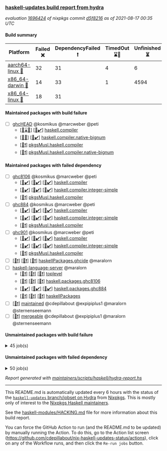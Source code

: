 ### [haskell-updates build report from hydra](https://hydra.nixos.org/jobset/nixpkgs/haskell-updates)
*evaluation [1696424](https://hydra.nixos.org/eval/1696424) of nixpkgs commit [d5f8216](https://github.com/NixOS/nixpkgs/commits/d5f8216275412a74715cca9f68de3ee56c1b02d6) as of 2021-08-17 00:35 UTC*
#### Build summary

 | Platform | Failed :x: | DependencyFailed :heavy_exclamation_mark: | TimedOut :hourglass::no_entry_sign: | Unfinished :hourglass_flowing_sand: | Success :heavy_check_mark: | 
 | --- | --- | --- | --- | --- | --- | 
 | [aarch64-linux :iphone:](https://hydra.nixos.org/eval/1696424?filter=.aarch64-linux) | 32 | 31 | 4 | 6 | 6641 | 
 | [x86_64-darwin :apple:](https://hydra.nixos.org/eval/1696424?filter=.x86_64-darwin) | 14 | 33 | 1 | 4594 | 2043 | 
 | [x86_64-linux :penguin:](https://hydra.nixos.org/eval/1696424?filter=.x86_64-linux) | 18 | 31 |  |  | 6712 | 
#### Maintained packages with build failure
- [ ] [ghcHEAD](https://hydra.nixos.org/eval/1696424?filter=ghcHEAD) @kosmikus @marcweber @peti
  - [[:apple::hourglass::no_entry_sign:]](https://hydra.nixos.org/build/149762652) [[:penguin::heavy_check_mark:]](https://hydra.nixos.org/build/149762655) [haskell.compiler](https://hydra.nixos.org/eval/1696424?filter=haskell.compiler.ghcHEAD)
  - [[:apple::x:]](https://hydra.nixos.org/build/149762651) [[:penguin::heavy_check_mark:]](https://hydra.nixos.org/build/149762660) [haskell.compiler.native-bignum](https://hydra.nixos.org/eval/1696424?filter=haskell.compiler.native-bignum.ghcHEAD)
  -  [[:penguin::heavy_exclamation_mark:]](https://hydra.nixos.org/build/149762654) [pkgsMusl.haskell.compiler](https://hydra.nixos.org/eval/1696424?filter=pkgsMusl.haskell.compiler.ghcHEAD)
  -  [[:penguin::heavy_exclamation_mark:]](https://hydra.nixos.org/build/149762657) [pkgsMusl.haskell.compiler.native-bignum](https://hydra.nixos.org/eval/1696424?filter=pkgsMusl.haskell.compiler.native-bignum.ghcHEAD)
#### Maintained packages with failed dependency
- [ ] [ghc8106](https://hydra.nixos.org/eval/1696424?filter=ghc8106) @kosmikus @marcweber @peti
  - [[:iphone::heavy_check_mark:]](https://hydra.nixos.org/build/150094919) [[:apple::heavy_check_mark:]](https://hydra.nixos.org/build/150090377) [[:penguin::heavy_check_mark:]](https://hydra.nixos.org/build/150082531) [haskell.compiler](https://hydra.nixos.org/eval/1696424?filter=haskell.compiler.ghc8106)
  - [[:iphone::heavy_check_mark:]](https://hydra.nixos.org/build/150095491) [[:apple::heavy_check_mark:]](https://hydra.nixos.org/build/150099291) [[:penguin::heavy_check_mark:]](https://hydra.nixos.org/build/150099706) [haskell.compiler.integer-simple](https://hydra.nixos.org/eval/1696424?filter=haskell.compiler.integer-simple.ghc8106)
  -   [[:penguin::heavy_exclamation_mark:]](https://hydra.nixos.org/build/150082017) [pkgsMusl.haskell.compiler](https://hydra.nixos.org/eval/1696424?filter=pkgsMusl.haskell.compiler.ghc8106)
- [ ] [ghc884](https://hydra.nixos.org/eval/1696424?filter=ghc884) @kosmikus @marcweber @peti
  - [[:iphone::heavy_check_mark:]](https://hydra.nixos.org/build/149075490) [[:apple::heavy_check_mark:]](https://hydra.nixos.org/build/149083306) [[:penguin::heavy_check_mark:]](https://hydra.nixos.org/build/149066528) [haskell.compiler](https://hydra.nixos.org/eval/1696424?filter=haskell.compiler.ghc884)
  - [[:iphone::heavy_check_mark:]](https://hydra.nixos.org/build/149083386) [[:apple::heavy_check_mark:]](https://hydra.nixos.org/build/149077833) [[:penguin::heavy_check_mark:]](https://hydra.nixos.org/build/149077975) [haskell.compiler.integer-simple](https://hydra.nixos.org/eval/1696424?filter=haskell.compiler.integer-simple.ghc884)
  -   [[:penguin::heavy_exclamation_mark:]](https://hydra.nixos.org/build/149067042) [pkgsMusl.haskell.compiler](https://hydra.nixos.org/eval/1696424?filter=pkgsMusl.haskell.compiler.ghc884)
- [ ] [ghc901](https://hydra.nixos.org/eval/1696424?filter=ghc901) @kosmikus @marcweber @peti
  - [[:iphone::heavy_check_mark:]](https://hydra.nixos.org/build/149068612) [[:apple::heavy_check_mark:]](https://hydra.nixos.org/build/149075244) [[:penguin::heavy_check_mark:]](https://hydra.nixos.org/build/149070685) [haskell.compiler](https://hydra.nixos.org/eval/1696424?filter=haskell.compiler.ghc901)
  - [[:iphone::heavy_check_mark:]](https://hydra.nixos.org/build/149066552) [[:apple::heavy_check_mark:]](https://hydra.nixos.org/build/149080745) [[:penguin::heavy_check_mark:]](https://hydra.nixos.org/build/149081821) [haskell.compiler.integer-simple](https://hydra.nixos.org/eval/1696424?filter=haskell.compiler.integer-simple.ghc901)
  -   [[:penguin::heavy_exclamation_mark:]](https://hydra.nixos.org/build/149065866) [pkgsMusl.haskell.compiler](https://hydra.nixos.org/eval/1696424?filter=pkgsMusl.haskell.compiler.ghc901)
- [ ] [[:iphone::heavy_exclamation_mark:]](https://hydra.nixos.org/build/150090385) [[:apple::heavy_exclamation_mark:]](https://hydra.nixos.org/build/150094978) [[:penguin::heavy_exclamation_mark:]](https://hydra.nixos.org/build/150099714) [haskellPackages.ghcide](https://hydra.nixos.org/eval/1696424?filter=haskellPackages.ghcide) @maralorn
- [ ] [haskell-language-server](https://hydra.nixos.org/eval/1696424?filter=haskell-language-server) @maralorn
  - [[:iphone::heavy_exclamation_mark:]](https://hydra.nixos.org/build/150098978) [[:apple::heavy_exclamation_mark:]](https://hydra.nixos.org/build/150089108) [[:penguin::heavy_exclamation_mark:]](https://hydra.nixos.org/build/150090858) [toplevel](https://hydra.nixos.org/eval/1696424?filter=haskell-language-server)
  - [[:iphone::heavy_exclamation_mark:]](https://hydra.nixos.org/build/150098113) [[:apple::heavy_exclamation_mark:]](https://hydra.nixos.org/build/150084200) [[:penguin::heavy_exclamation_mark:]](https://hydra.nixos.org/build/150093971) [haskell.packages.ghc8106](https://hydra.nixos.org/eval/1696424?filter=haskell.packages.ghc8106.haskell-language-server)
  - [[:iphone::heavy_check_mark:]](https://hydra.nixos.org/build/149780245) [[:apple::heavy_check_mark:]](https://hydra.nixos.org/build/149780210) [[:penguin::heavy_check_mark:]](https://hydra.nixos.org/build/149780195) [haskell.packages.ghc884](https://hydra.nixos.org/eval/1696424?filter=haskell.packages.ghc884.haskell-language-server)
  - [[:iphone::heavy_exclamation_mark:]](https://hydra.nixos.org/build/150085239) [[:apple::heavy_exclamation_mark:]](https://hydra.nixos.org/build/150089340) [[:penguin::heavy_exclamation_mark:]](https://hydra.nixos.org/build/150097246) [haskellPackages](https://hydra.nixos.org/eval/1696424?filter=haskellPackages.haskell-language-server)
- [ ] [[:penguin::heavy_exclamation_mark:]](https://hydra.nixos.org/build/150097678) [maintained](https://hydra.nixos.org/eval/1696424?filter=maintained) @cdepillabout @expipiplus1 @maralorn @sternenseemann
- [ ] [[:penguin::heavy_exclamation_mark:]](https://hydra.nixos.org/build/150084491) [mergeable](https://hydra.nixos.org/eval/1696424?filter=mergeable) @cdepillabout @expipiplus1 @maralorn @sternenseemann
#### Unmaintained packages with build failure
<details><summary>45 job(s) </summary>

- [ ] [[:iphone::x:]](https://hydra.nixos.org/build/150090257) [[:apple::hourglass_flowing_sand:]](https://hydra.nixos.org/build/150097595) [[:penguin::heavy_check_mark:]](https://hydra.nixos.org/build/150091237) [haskellPackages.HsASA](https://hydra.nixos.org/eval/1696424?filter=haskellPackages.HsASA) 
- [ ] [[:iphone::x:]](https://hydra.nixos.org/build/150091684) [[:apple::hourglass_flowing_sand:]](https://hydra.nixos.org/build/150099072) [[:penguin::heavy_check_mark:]](https://hydra.nixos.org/build/150098716) [haskellPackages.OrderedBits](https://hydra.nixos.org/eval/1696424?filter=haskellPackages.OrderedBits) 
- [ ] [[:iphone::x:]](https://hydra.nixos.org/build/150099815) [[:apple::hourglass_flowing_sand:]](https://hydra.nixos.org/build/150085285) [[:penguin::x:]](https://hydra.nixos.org/build/150083936) [haskellPackages.Yogurt](https://hydra.nixos.org/eval/1696424?filter=haskellPackages.Yogurt) 
- [ ] [[:iphone::x:]](https://hydra.nixos.org/build/150100570) [[:apple::hourglass_flowing_sand:]](https://hydra.nixos.org/build/150097972) [[:penguin::heavy_check_mark:]](https://hydra.nixos.org/build/150088179) [haskellPackages.accelerate-llvm](https://hydra.nixos.org/eval/1696424?filter=haskellPackages.accelerate-llvm) 
- [ ] [[:iphone::x:]](https://hydra.nixos.org/build/150091924) [[:apple::x:]](https://hydra.nixos.org/build/150097759) [[:penguin::x:]](https://hydra.nixos.org/build/150097808) [haskellPackages.arith-encode](https://hydra.nixos.org/eval/1696424?filter=haskellPackages.arith-encode) 
- [ ] [[:iphone::heavy_check_mark:]](https://hydra.nixos.org/build/150083078) [[:apple::hourglass_flowing_sand:]](https://hydra.nixos.org/build/150101258) [[:penguin::x:]](https://hydra.nixos.org/build/150100430) [haskellPackages.astro](https://hydra.nixos.org/eval/1696424?filter=haskellPackages.astro) 
- [ ] [[:iphone::x:]](https://hydra.nixos.org/build/150093322) [[:apple::x:]](https://hydra.nixos.org/build/150083708) [[:penguin::x:]](https://hydra.nixos.org/build/150087521) [haskellPackages.byline](https://hydra.nixos.org/eval/1696424?filter=haskellPackages.byline) 
- [ ] [[:iphone::x:]](https://hydra.nixos.org/build/150095128) [[:apple::hourglass_flowing_sand:]](https://hydra.nixos.org/build/150085174) [[:penguin::x:]](https://hydra.nixos.org/build/150096624) [haskellPackages.containers-unicode-symbols](https://hydra.nixos.org/eval/1696424?filter=haskellPackages.containers-unicode-symbols) 
- [ ] [[:iphone::heavy_check_mark:]](https://hydra.nixos.org/build/150100849) [[:apple::x:]](https://hydra.nixos.org/build/150082699) [[:penguin::heavy_check_mark:]](https://hydra.nixos.org/build/150100815) [haskellPackages.diskhash](https://hydra.nixos.org/eval/1696424?filter=haskellPackages.diskhash) 
- [ ] [[:iphone::hourglass_flowing_sand:]](https://hydra.nixos.org/build/150099687) [[:apple::hourglass_flowing_sand:]](https://hydra.nixos.org/build/150087104) [[:penguin::x:]](https://hydra.nixos.org/build/150091699) [haskellPackages.docusign-base](https://hydra.nixos.org/eval/1696424?filter=haskellPackages.docusign-base) 
- [ ] [[:iphone::x:]](https://hydra.nixos.org/build/150081618) [[:apple::hourglass_flowing_sand:]](https://hydra.nixos.org/build/150095149) [[:penguin::heavy_check_mark:]](https://hydra.nixos.org/build/150082159) [haskellPackages.easytensor](https://hydra.nixos.org/eval/1696424?filter=haskellPackages.easytensor) 
- [ ] [[:iphone::x:]](https://hydra.nixos.org/build/150094536) [[:apple::hourglass_flowing_sand:]](https://hydra.nixos.org/build/150095176) [[:penguin::heavy_check_mark:]](https://hydra.nixos.org/build/150093423) [haskellPackages.freetype2](https://hydra.nixos.org/eval/1696424?filter=haskellPackages.freetype2) 
- [ ] [[:iphone::x:]](https://hydra.nixos.org/build/150095215) [[:apple::x:]](https://hydra.nixos.org/build/150081029) [[:penguin::x:]](https://hydra.nixos.org/build/150093314) [haskellPackages.ghc-api-compat](https://hydra.nixos.org/eval/1696424?filter=haskellPackages.ghc-api-compat) 
- [ ] [[:iphone::heavy_check_mark:]](https://hydra.nixos.org/build/150098710) [[:apple::x:]](https://hydra.nixos.org/build/150083038) [[:penguin::heavy_check_mark:]](https://hydra.nixos.org/build/150098406) [haskellPackages.gi-gdkx11](https://hydra.nixos.org/eval/1696424?filter=haskellPackages.gi-gdkx11) 
- [ ] [[:iphone::x:]](https://hydra.nixos.org/build/150086836) [[:penguin::heavy_check_mark:]](https://hydra.nixos.org/build/150096892) [haskellPackages.gnome-keyring](https://hydra.nixos.org/eval/1696424?filter=haskellPackages.gnome-keyring) 
- [ ] [[:iphone::heavy_check_mark:]](https://hydra.nixos.org/build/150088615) [[:apple::x:]](https://hydra.nixos.org/build/150081839) [[:penguin::heavy_check_mark:]](https://hydra.nixos.org/build/150092032) [haskellPackages.hid](https://hydra.nixos.org/eval/1696424?filter=haskellPackages.hid) 
- [ ] [[:iphone::x:]](https://hydra.nixos.org/build/150086379) [[:apple::hourglass_flowing_sand:]](https://hydra.nixos.org/build/150089456) [[:penguin::x:]](https://hydra.nixos.org/build/150089039) [haskellPackages.hoq](https://hydra.nixos.org/eval/1696424?filter=haskellPackages.hoq) 
- [ ] [[:iphone::x:]](https://hydra.nixos.org/build/150098660) [[:apple::hourglass_flowing_sand:]](https://hydra.nixos.org/build/150096916) [[:penguin::heavy_check_mark:]](https://hydra.nixos.org/build/150081785) [haskellPackages.hq](https://hydra.nixos.org/eval/1696424?filter=haskellPackages.hq) 
- [ ] [[:iphone::x:]](https://hydra.nixos.org/build/150093380) [[:apple::hourglass_flowing_sand:]](https://hydra.nixos.org/build/150084426) [[:penguin::x:]](https://hydra.nixos.org/build/150099587) [haskellPackages.hsnock](https://hydra.nixos.org/eval/1696424?filter=haskellPackages.hsnock) 
- [ ] [[:iphone::x:]](https://hydra.nixos.org/build/150098645) [[:apple::hourglass_flowing_sand:]](https://hydra.nixos.org/build/150100675) [[:penguin::x:]](https://hydra.nixos.org/build/150095014) [haskellPackages.husky](https://hydra.nixos.org/eval/1696424?filter=haskellPackages.husky) 
- [ ] [[:iphone::heavy_check_mark:]](https://hydra.nixos.org/build/150097453) [[:apple::x:]](https://hydra.nixos.org/build/150099205) [[:penguin::heavy_check_mark:]](https://hydra.nixos.org/build/150095013) [haskellPackages.keep-alive](https://hydra.nixos.org/eval/1696424?filter=haskellPackages.keep-alive) 
- [ ] [[:iphone::x:]](https://hydra.nixos.org/build/150082816) [[:apple::heavy_check_mark:]](https://hydra.nixos.org/build/150091376) [[:penguin::heavy_check_mark:]](https://hydra.nixos.org/build/150086974) [haskellPackages.libBF](https://hydra.nixos.org/eval/1696424?filter=haskellPackages.libBF) 
- [ ] [[:iphone::x:]](https://hydra.nixos.org/build/150087445) [[:apple::hourglass_flowing_sand:]](https://hydra.nixos.org/build/150089666) [[:penguin::heavy_check_mark:]](https://hydra.nixos.org/build/150090581) [haskellPackages.long-double](https://hydra.nixos.org/eval/1696424?filter=haskellPackages.long-double) 
- [ ] [[:iphone::heavy_check_mark:]](https://hydra.nixos.org/build/150086110) [[:apple::x:]](https://hydra.nixos.org/build/150081670) [[:penguin::heavy_check_mark:]](https://hydra.nixos.org/build/150101005) [haskellPackages.mercury-api](https://hydra.nixos.org/eval/1696424?filter=haskellPackages.mercury-api) 
- [ ] [[:iphone::x:]](https://hydra.nixos.org/build/150088138) [[:apple::hourglass_flowing_sand:]](https://hydra.nixos.org/build/150084525) [[:penguin::x:]](https://hydra.nixos.org/build/150091133) [haskellPackages.miniforth](https://hydra.nixos.org/eval/1696424?filter=haskellPackages.miniforth) 
- [ ] [[:iphone::x:]](https://hydra.nixos.org/build/150099672) [[:apple::hourglass_flowing_sand:]](https://hydra.nixos.org/build/150083942) [[:penguin::x:]](https://hydra.nixos.org/build/150099244) [haskellPackages.mkcabal](https://hydra.nixos.org/eval/1696424?filter=haskellPackages.mkcabal) 
- [ ] [[:iphone::x:]](https://hydra.nixos.org/build/150086905) [[:apple::hourglass_flowing_sand:]](https://hydra.nixos.org/build/150097185) [[:penguin::heavy_check_mark:]](https://hydra.nixos.org/build/150090394) [haskellPackages.nlopt-haskell](https://hydra.nixos.org/eval/1696424?filter=haskellPackages.nlopt-haskell) 
- [ ] [[:iphone::x:]](https://hydra.nixos.org/build/150096747) [[:apple::hourglass_flowing_sand:]](https://hydra.nixos.org/build/150088680) [[:penguin::heavy_check_mark:]](https://hydra.nixos.org/build/150082326) [haskellPackages.picosat](https://hydra.nixos.org/eval/1696424?filter=haskellPackages.picosat) 
- [ ] [[:iphone::x:]](https://hydra.nixos.org/build/150099669) [[:apple::hourglass_flowing_sand:]](https://hydra.nixos.org/build/150089238) [[:penguin::heavy_check_mark:]](https://hydra.nixos.org/build/150087439) [haskellPackages.poker](https://hydra.nixos.org/eval/1696424?filter=haskellPackages.poker) 
- [ ] [[:iphone::x:]](https://hydra.nixos.org/build/150092632) [[:apple::hourglass_flowing_sand:]](https://hydra.nixos.org/build/150099948) [[:penguin::x:]](https://hydra.nixos.org/build/150092320) [haskellPackages.pomaps](https://hydra.nixos.org/eval/1696424?filter=haskellPackages.pomaps) 
- [ ] [[:iphone::heavy_check_mark:]](https://hydra.nixos.org/build/150090041) [[:apple::x:]](https://hydra.nixos.org/build/150082567) [[:penguin::heavy_check_mark:]](https://hydra.nixos.org/build/150090200) [haskellPackages.posix-timer](https://hydra.nixos.org/eval/1696424?filter=haskellPackages.posix-timer) 
- [ ] [[:iphone::heavy_check_mark:]](https://hydra.nixos.org/build/150088861) [[:apple::hourglass_flowing_sand:]](https://hydra.nixos.org/build/150088538) [[:penguin::x:]](https://hydra.nixos.org/build/150092382) [haskellPackages.powerqueue-distributed](https://hydra.nixos.org/eval/1696424?filter=haskellPackages.powerqueue-distributed) 
- [ ] [[:iphone::x:]](https://hydra.nixos.org/build/150088511) [[:apple::hourglass_flowing_sand:]](https://hydra.nixos.org/build/150096613) [[:penguin::heavy_check_mark:]](https://hydra.nixos.org/build/150088256) [haskellPackages.ptr-poker](https://hydra.nixos.org/eval/1696424?filter=haskellPackages.ptr-poker) 
- [ ] [[:iphone::x:]](https://hydra.nixos.org/build/150084202) [[:apple::hourglass_flowing_sand:]](https://hydra.nixos.org/build/150098874) [[:penguin::x:]](https://hydra.nixos.org/build/150098680) [haskellPackages.questioner](https://hydra.nixos.org/eval/1696424?filter=haskellPackages.questioner) 
- [ ] [[:iphone::x:]](https://hydra.nixos.org/build/150083952) [[:apple::hourglass_flowing_sand:]](https://hydra.nixos.org/build/150099427) [[:penguin::x:]](https://hydra.nixos.org/build/150092258) [haskellPackages.readline-statevar](https://hydra.nixos.org/eval/1696424?filter=haskellPackages.readline-statevar) 
- [ ] [[:iphone::heavy_check_mark:]](https://hydra.nixos.org/build/150086689) [[:apple::x:]](https://hydra.nixos.org/build/150084581) [[:penguin::heavy_check_mark:]](https://hydra.nixos.org/build/150081596) [haskellPackages.sdp](https://hydra.nixos.org/eval/1696424?filter=haskellPackages.sdp) 
- [ ] [[:iphone::heavy_check_mark:]](https://hydra.nixos.org/build/150097781) [[:apple::x:]](https://hydra.nixos.org/build/150082829) [[:penguin::heavy_check_mark:]](https://hydra.nixos.org/build/150100972) [haskellPackages.select](https://hydra.nixos.org/eval/1696424?filter=haskellPackages.select) 
- [ ] [[:iphone::heavy_check_mark:]](https://hydra.nixos.org/build/150089711) [[:apple::x:]](https://hydra.nixos.org/build/150083820) [[:penguin::heavy_check_mark:]](https://hydra.nixos.org/build/150096584) [haskellPackages.sequence-formats](https://hydra.nixos.org/eval/1696424?filter=haskellPackages.sequence-formats) 
- [ ] [[:iphone::x:]](https://hydra.nixos.org/build/150100004) [[:apple::hourglass_flowing_sand:]](https://hydra.nixos.org/build/150093472) [[:penguin::x:]](https://hydra.nixos.org/build/150097161) [haskellPackages.swearjure](https://hydra.nixos.org/eval/1696424?filter=haskellPackages.swearjure) 
- [ ] [[:iphone::x:]](https://hydra.nixos.org/build/150098818) [[:apple::hourglass_flowing_sand:]](https://hydra.nixos.org/build/150096510) [[:penguin::x:]](https://hydra.nixos.org/build/150095010) [haskellPackages.twitter](https://hydra.nixos.org/eval/1696424?filter=haskellPackages.twitter) 
- [ ] [[:iphone::x:]](https://hydra.nixos.org/build/150088383) [[:apple::hourglass_flowing_sand:]](https://hydra.nixos.org/build/150089749) [[:penguin::heavy_check_mark:]](https://hydra.nixos.org/build/150088510) [haskellPackages.type-natural](https://hydra.nixos.org/eval/1696424?filter=haskellPackages.type-natural) 
- [ ] [[:iphone::x:]](https://hydra.nixos.org/build/150095472) [[:apple::hourglass_flowing_sand:]](https://hydra.nixos.org/build/150094017) [[:penguin::heavy_check_mark:]](https://hydra.nixos.org/build/150094116) [haskellPackages.unicode-properties](https://hydra.nixos.org/eval/1696424?filter=haskellPackages.unicode-properties) 
- [ ] [[:iphone::x:]](https://hydra.nixos.org/build/150101167) [[:apple::heavy_check_mark:]](https://hydra.nixos.org/build/150081544) [[:penguin::heavy_check_mark:]](https://hydra.nixos.org/build/150097755) [haskellPackages.wiringPi](https://hydra.nixos.org/eval/1696424?filter=haskellPackages.wiringPi) 
- [ ] [[:iphone::heavy_check_mark:]](https://hydra.nixos.org/build/150092867) [[:apple::x:]](https://hydra.nixos.org/build/150082400) [[:penguin::heavy_check_mark:]](https://hydra.nixos.org/build/150100134) [tests.haskell.writers](https://hydra.nixos.org/eval/1696424?filter=tests.haskell.writers) 
- [ ] [[:iphone::x:]](https://hydra.nixos.org/build/150090535) [[:apple::hourglass_flowing_sand:]](https://hydra.nixos.org/build/150099922) [[:penguin::heavy_check_mark:]](https://hydra.nixos.org/build/150098210) [haskellPackages.x86-64bit](https://hydra.nixos.org/eval/1696424?filter=haskellPackages.x86-64bit) 
</details>

#### Unmaintained packages with failed dependency
<details><summary>50 job(s) </summary>

- [ ] [[:iphone::heavy_exclamation_mark:]](https://hydra.nixos.org/build/150088581) [[:apple::hourglass_flowing_sand:]](https://hydra.nixos.org/build/150099351) [[:penguin::heavy_check_mark:]](https://hydra.nixos.org/build/150101345) [haskellPackages.PrimitiveArray](https://hydra.nixos.org/eval/1696424?filter=haskellPackages.PrimitiveArray) 
- [ ] [[:iphone::heavy_exclamation_mark:]](https://hydra.nixos.org/build/150099917) [[:apple::hourglass_flowing_sand:]](https://hydra.nixos.org/build/150089660) [[:penguin::heavy_exclamation_mark:]](https://hydra.nixos.org/build/150099000) [haskellPackages.Yogurt-Standalone](https://hydra.nixos.org/eval/1696424?filter=haskellPackages.Yogurt-Standalone) 
- [ ] [[:iphone::heavy_exclamation_mark:]](https://hydra.nixos.org/build/150098076) [[:apple::hourglass_flowing_sand:]](https://hydra.nixos.org/build/150088815) [[:penguin::heavy_check_mark:]](https://hydra.nixos.org/build/150100993) [haskellPackages.easytensor-vulkan](https://hydra.nixos.org/eval/1696424?filter=haskellPackages.easytensor-vulkan) 
- [ ] [[:iphone::heavy_exclamation_mark:]](https://hydra.nixos.org/build/150086243) [[:apple::heavy_exclamation_mark:]](https://hydra.nixos.org/build/150081046) [[:penguin::heavy_exclamation_mark:]](https://hydra.nixos.org/build/150095206) [haskellPackages.enumeration](https://hydra.nixos.org/eval/1696424?filter=haskellPackages.enumeration) 
- [ ] [hello](https://hydra.nixos.org/eval/1696424?filter=hello) 
  - [[:iphone::heavy_check_mark:]](https://hydra.nixos.org/build/150081694) [[:apple::heavy_check_mark:]](https://hydra.nixos.org/build/150091432) [[:penguin::heavy_check_mark:]](https://hydra.nixos.org/build/150094071) [haskellPackages](https://hydra.nixos.org/eval/1696424?filter=haskellPackages.hello)
  -   [[:penguin::heavy_exclamation_mark:]](https://hydra.nixos.org/build/150093942) [pkgsMusl.haskellPackages](https://hydra.nixos.org/eval/1696424?filter=pkgsMusl.haskellPackages.hello)
- [ ] [[:iphone::heavy_exclamation_mark:]](https://hydra.nixos.org/build/150097139) [[:apple::heavy_exclamation_mark:]](https://hydra.nixos.org/build/150088195) [[:penguin::heavy_exclamation_mark:]](https://hydra.nixos.org/build/150082092) [haskellPackages.hls-brittany-plugin](https://hydra.nixos.org/eval/1696424?filter=haskellPackages.hls-brittany-plugin) 
- [ ] [[:iphone::heavy_exclamation_mark:]](https://hydra.nixos.org/build/150100429) [[:apple::heavy_exclamation_mark:]](https://hydra.nixos.org/build/150094549) [[:penguin::heavy_exclamation_mark:]](https://hydra.nixos.org/build/150082910) [haskellPackages.hls-class-plugin](https://hydra.nixos.org/eval/1696424?filter=haskellPackages.hls-class-plugin) 
- [ ] [[:iphone::heavy_exclamation_mark:]](https://hydra.nixos.org/build/150083266) [[:apple::heavy_exclamation_mark:]](https://hydra.nixos.org/build/150082103) [[:penguin::heavy_exclamation_mark:]](https://hydra.nixos.org/build/150093709) [haskellPackages.hls-eval-plugin](https://hydra.nixos.org/eval/1696424?filter=haskellPackages.hls-eval-plugin) 
- [ ] [[:iphone::heavy_exclamation_mark:]](https://hydra.nixos.org/build/150085086) [[:apple::heavy_exclamation_mark:]](https://hydra.nixos.org/build/150081441) [[:penguin::heavy_exclamation_mark:]](https://hydra.nixos.org/build/150091462) [haskellPackages.hls-explicit-imports-plugin](https://hydra.nixos.org/eval/1696424?filter=haskellPackages.hls-explicit-imports-plugin) 
- [ ] [[:iphone::heavy_exclamation_mark:]](https://hydra.nixos.org/build/150098876) [[:apple::heavy_exclamation_mark:]](https://hydra.nixos.org/build/150092557) [[:penguin::heavy_exclamation_mark:]](https://hydra.nixos.org/build/150087184) [haskellPackages.hls-floskell-plugin](https://hydra.nixos.org/eval/1696424?filter=haskellPackages.hls-floskell-plugin) 
- [ ] [[:iphone::heavy_exclamation_mark:]](https://hydra.nixos.org/build/150091367) [[:apple::heavy_exclamation_mark:]](https://hydra.nixos.org/build/150097593) [[:penguin::heavy_exclamation_mark:]](https://hydra.nixos.org/build/150101291) [haskellPackages.hls-fourmolu-plugin](https://hydra.nixos.org/eval/1696424?filter=haskellPackages.hls-fourmolu-plugin) 
- [ ] [[:iphone::heavy_exclamation_mark:]](https://hydra.nixos.org/build/150098496) [[:apple::heavy_exclamation_mark:]](https://hydra.nixos.org/build/150085986) [[:penguin::heavy_exclamation_mark:]](https://hydra.nixos.org/build/150083959) [haskellPackages.hls-haddock-comments-plugin](https://hydra.nixos.org/eval/1696424?filter=haskellPackages.hls-haddock-comments-plugin) 
- [ ] [[:iphone::heavy_exclamation_mark:]](https://hydra.nixos.org/build/150101154) [[:apple::heavy_exclamation_mark:]](https://hydra.nixos.org/build/150095020) [[:penguin::heavy_exclamation_mark:]](https://hydra.nixos.org/build/150081930) [haskellPackages.hls-hlint-plugin](https://hydra.nixos.org/eval/1696424?filter=haskellPackages.hls-hlint-plugin) 
- [ ] [[:iphone::heavy_exclamation_mark:]](https://hydra.nixos.org/build/150099475) [[:apple::heavy_exclamation_mark:]](https://hydra.nixos.org/build/150083362) [[:penguin::heavy_exclamation_mark:]](https://hydra.nixos.org/build/150089645) [haskellPackages.hls-module-name-plugin](https://hydra.nixos.org/eval/1696424?filter=haskellPackages.hls-module-name-plugin) 
- [ ] [[:iphone::heavy_exclamation_mark:]](https://hydra.nixos.org/build/150089515) [[:apple::heavy_exclamation_mark:]](https://hydra.nixos.org/build/150094038) [[:penguin::heavy_exclamation_mark:]](https://hydra.nixos.org/build/150098513) [haskellPackages.hls-ormolu-plugin](https://hydra.nixos.org/eval/1696424?filter=haskellPackages.hls-ormolu-plugin) 
- [ ] [[:iphone::heavy_exclamation_mark:]](https://hydra.nixos.org/build/150090895) [[:apple::heavy_exclamation_mark:]](https://hydra.nixos.org/build/150086999) [[:penguin::heavy_exclamation_mark:]](https://hydra.nixos.org/build/150097498) [haskellPackages.hls-plugin-api](https://hydra.nixos.org/eval/1696424?filter=haskellPackages.hls-plugin-api) 
- [ ] [[:iphone::heavy_exclamation_mark:]](https://hydra.nixos.org/build/150100689) [[:apple::heavy_exclamation_mark:]](https://hydra.nixos.org/build/150098884) [[:penguin::heavy_exclamation_mark:]](https://hydra.nixos.org/build/150081619) [haskellPackages.hls-pragmas-plugin](https://hydra.nixos.org/eval/1696424?filter=haskellPackages.hls-pragmas-plugin) 
- [ ] [[:iphone::heavy_exclamation_mark:]](https://hydra.nixos.org/build/150091996) [[:apple::heavy_exclamation_mark:]](https://hydra.nixos.org/build/150100616) [[:penguin::heavy_exclamation_mark:]](https://hydra.nixos.org/build/150087878) [haskellPackages.hls-refine-imports-plugin](https://hydra.nixos.org/eval/1696424?filter=haskellPackages.hls-refine-imports-plugin) 
- [ ] [[:iphone::heavy_exclamation_mark:]](https://hydra.nixos.org/build/150090534) [[:apple::heavy_exclamation_mark:]](https://hydra.nixos.org/build/150090828) [[:penguin::heavy_exclamation_mark:]](https://hydra.nixos.org/build/150097928) [haskellPackages.hls-retrie-plugin](https://hydra.nixos.org/eval/1696424?filter=haskellPackages.hls-retrie-plugin) 
- [ ] [[:iphone::heavy_exclamation_mark:]](https://hydra.nixos.org/build/150097600) [[:apple::heavy_exclamation_mark:]](https://hydra.nixos.org/build/150101171) [[:penguin::heavy_exclamation_mark:]](https://hydra.nixos.org/build/150096398) [haskellPackages.hls-splice-plugin](https://hydra.nixos.org/eval/1696424?filter=haskellPackages.hls-splice-plugin) 
- [ ] [[:iphone::heavy_exclamation_mark:]](https://hydra.nixos.org/build/150100012) [[:apple::heavy_exclamation_mark:]](https://hydra.nixos.org/build/150095735) [[:penguin::heavy_exclamation_mark:]](https://hydra.nixos.org/build/150095481) [haskellPackages.hls-stylish-haskell-plugin](https://hydra.nixos.org/eval/1696424?filter=haskellPackages.hls-stylish-haskell-plugin) 
- [ ] [[:iphone::heavy_exclamation_mark:]](https://hydra.nixos.org/build/150094192) [[:apple::heavy_exclamation_mark:]](https://hydra.nixos.org/build/150093182) [[:penguin::heavy_exclamation_mark:]](https://hydra.nixos.org/build/150081014) [haskellPackages.hls-tactics-plugin](https://hydra.nixos.org/eval/1696424?filter=haskellPackages.hls-tactics-plugin) 
- [ ] [[:iphone::heavy_exclamation_mark:]](https://hydra.nixos.org/build/150088366) [[:apple::heavy_exclamation_mark:]](https://hydra.nixos.org/build/150094909) [[:penguin::heavy_exclamation_mark:]](https://hydra.nixos.org/build/150087799) [haskellPackages.hls-test-utils](https://hydra.nixos.org/eval/1696424?filter=haskellPackages.hls-test-utils) 
- [ ] [[:iphone::heavy_exclamation_mark:]](https://hydra.nixos.org/build/150088200) [[:apple::hourglass_flowing_sand:]](https://hydra.nixos.org/build/150092617) [[:penguin::heavy_check_mark:]](https://hydra.nixos.org/build/150084033) [haskellPackages.hmatrix-nlopt](https://hydra.nixos.org/eval/1696424?filter=haskellPackages.hmatrix-nlopt) 
- [ ] [[:iphone::heavy_exclamation_mark:]](https://hydra.nixos.org/build/150085540) [[:apple::hourglass_flowing_sand:]](https://hydra.nixos.org/build/150085719) [[:penguin::heavy_check_mark:]](https://hydra.nixos.org/build/150087635) [haskellPackages.jsonifier](https://hydra.nixos.org/eval/1696424?filter=haskellPackages.jsonifier) 
- [ ] [lens](https://hydra.nixos.org/eval/1696424?filter=lens) 
  - [[:iphone::heavy_check_mark:]](https://hydra.nixos.org/build/150082306) [[:apple::heavy_check_mark:]](https://hydra.nixos.org/build/150081345) [[:penguin::heavy_check_mark:]](https://hydra.nixos.org/build/150086603) [haskellPackages](https://hydra.nixos.org/eval/1696424?filter=haskellPackages.lens)
  -   [[:penguin::heavy_exclamation_mark:]](https://hydra.nixos.org/build/150087254) [pkgsMusl.haskellPackages](https://hydra.nixos.org/eval/1696424?filter=pkgsMusl.haskellPackages.lens)
- [ ] [[:iphone::heavy_exclamation_mark:]](https://hydra.nixos.org/build/150100644) [[:apple::hourglass_flowing_sand:]](https://hydra.nixos.org/build/150089689) [[:penguin::heavy_check_mark:]](https://hydra.nixos.org/build/150100296) [haskellPackages.opentelemetry-extra](https://hydra.nixos.org/eval/1696424?filter=haskellPackages.opentelemetry-extra) 
- [ ] [[:iphone::heavy_exclamation_mark:]](https://hydra.nixos.org/build/150084131) [[:apple::hourglass_flowing_sand:]](https://hydra.nixos.org/build/150094021) [[:penguin::heavy_check_mark:]](https://hydra.nixos.org/build/150090651) [haskellPackages.opentelemetry-lightstep](https://hydra.nixos.org/eval/1696424?filter=haskellPackages.opentelemetry-lightstep) 
- [ ] [[:iphone::heavy_check_mark:]](https://hydra.nixos.org/build/150084565) [[:apple::heavy_exclamation_mark:]](https://hydra.nixos.org/build/150081083) [[:penguin::heavy_check_mark:]](https://hydra.nixos.org/build/150097705) [haskellPackages.postgresql-replicant](https://hydra.nixos.org/eval/1696424?filter=haskellPackages.postgresql-replicant) 
- [ ] [random](https://hydra.nixos.org/eval/1696424?filter=random) 
  - [[:iphone::heavy_check_mark:]](https://hydra.nixos.org/build/150090972) [[:apple::heavy_check_mark:]](https://hydra.nixos.org/build/150088300) [[:penguin::heavy_check_mark:]](https://hydra.nixos.org/build/150098829) [haskellPackages](https://hydra.nixos.org/eval/1696424?filter=haskellPackages.random)
  -   [[:penguin::heavy_exclamation_mark:]](https://hydra.nixos.org/build/150084377) [pkgsMusl.haskellPackages](https://hydra.nixos.org/eval/1696424?filter=pkgsMusl.haskellPackages.random)
- [ ] [[:iphone::heavy_exclamation_mark:]](https://hydra.nixos.org/build/150084086) [[:apple::hourglass_flowing_sand:]](https://hydra.nixos.org/build/150100872) [[:penguin::heavy_check_mark:]](https://hydra.nixos.org/build/150093387) [haskellPackages.rounded](https://hydra.nixos.org/eval/1696424?filter=haskellPackages.rounded) 
- [ ] [[:iphone::heavy_check_mark:]](https://hydra.nixos.org/build/150092019) [[:apple::heavy_exclamation_mark:]](https://hydra.nixos.org/build/150081258) [[:penguin::heavy_check_mark:]](https://hydra.nixos.org/build/150089716) [haskellPackages.sdp-binary](https://hydra.nixos.org/eval/1696424?filter=haskellPackages.sdp-binary) 
- [ ] [[:iphone::heavy_check_mark:]](https://hydra.nixos.org/build/150086277) [[:apple::heavy_exclamation_mark:]](https://hydra.nixos.org/build/150089127) [[:penguin::heavy_check_mark:]](https://hydra.nixos.org/build/150083911) [haskellPackages.sdp-deepseq](https://hydra.nixos.org/eval/1696424?filter=haskellPackages.sdp-deepseq) 
- [ ] [[:iphone::heavy_check_mark:]](https://hydra.nixos.org/build/150083182) [[:apple::heavy_exclamation_mark:]](https://hydra.nixos.org/build/150090443) [[:penguin::heavy_check_mark:]](https://hydra.nixos.org/build/150093512) [haskellPackages.sdp-hashable](https://hydra.nixos.org/eval/1696424?filter=haskellPackages.sdp-hashable) 
- [ ] [[:iphone::heavy_check_mark:]](https://hydra.nixos.org/build/150081891) [[:apple::heavy_exclamation_mark:]](https://hydra.nixos.org/build/150099117) [[:penguin::heavy_check_mark:]](https://hydra.nixos.org/build/150096957) [haskellPackages.sdp-io](https://hydra.nixos.org/eval/1696424?filter=haskellPackages.sdp-io) 
- [ ] [[:iphone::heavy_check_mark:]](https://hydra.nixos.org/build/150085225) [[:apple::heavy_exclamation_mark:]](https://hydra.nixos.org/build/150090253) [[:penguin::heavy_check_mark:]](https://hydra.nixos.org/build/150090233) [haskellPackages.sdp-quickcheck](https://hydra.nixos.org/eval/1696424?filter=haskellPackages.sdp-quickcheck) 
- [ ] [[:iphone::heavy_check_mark:]](https://hydra.nixos.org/build/150083995) [[:apple::heavy_exclamation_mark:]](https://hydra.nixos.org/build/150087321) [[:penguin::heavy_check_mark:]](https://hydra.nixos.org/build/150086163) [haskellPackages.sdp4bytestring](https://hydra.nixos.org/eval/1696424?filter=haskellPackages.sdp4bytestring) 
- [ ] [[:iphone::heavy_check_mark:]](https://hydra.nixos.org/build/150095089) [[:apple::heavy_exclamation_mark:]](https://hydra.nixos.org/build/150095630) [[:penguin::heavy_check_mark:]](https://hydra.nixos.org/build/150092930) [haskellPackages.sdp4text](https://hydra.nixos.org/eval/1696424?filter=haskellPackages.sdp4text) 
- [ ] [[:iphone::heavy_check_mark:]](https://hydra.nixos.org/build/150085512) [[:apple::heavy_exclamation_mark:]](https://hydra.nixos.org/build/150100740) [[:penguin::heavy_check_mark:]](https://hydra.nixos.org/build/150100473) [haskellPackages.sdp4unordered](https://hydra.nixos.org/eval/1696424?filter=haskellPackages.sdp4unordered) 
- [ ] [[:iphone::heavy_check_mark:]](https://hydra.nixos.org/build/150097603) [[:apple::heavy_exclamation_mark:]](https://hydra.nixos.org/build/150082440) [[:penguin::heavy_check_mark:]](https://hydra.nixos.org/build/150090892) [haskellPackages.sdp4vector](https://hydra.nixos.org/eval/1696424?filter=haskellPackages.sdp4vector) 
- [ ] [[:iphone::heavy_check_mark:]](https://hydra.nixos.org/build/150099144) [[:apple::heavy_exclamation_mark:]](https://hydra.nixos.org/build/150090106) [[:penguin::heavy_check_mark:]](https://hydra.nixos.org/build/150097431) [haskellPackages.sequenceTools](https://hydra.nixos.org/eval/1696424?filter=haskellPackages.sequenceTools) 
- [ ] [[:iphone::heavy_exclamation_mark:]](https://hydra.nixos.org/build/150093791) [[:apple::hourglass_flowing_sand:]](https://hydra.nixos.org/build/150097959) [[:penguin::heavy_check_mark:]](https://hydra.nixos.org/build/150082186) [haskellPackages.sized](https://hydra.nixos.org/eval/1696424?filter=haskellPackages.sized) 
- [ ] [[:iphone::heavy_exclamation_mark:]](https://hydra.nixos.org/build/150092875) [[:apple::hourglass_flowing_sand:]](https://hydra.nixos.org/build/150094109) [[:penguin::heavy_check_mark:]](https://hydra.nixos.org/build/150094968) [haskellPackages.unicode-names](https://hydra.nixos.org/eval/1696424?filter=haskellPackages.unicode-names) 
- [ ] [[:iphone::heavy_check_mark:]](https://hydra.nixos.org/build/150099677) [[:apple::heavy_exclamation_mark:]](https://hydra.nixos.org/build/150089085) [[:penguin::heavy_check_mark:]](https://hydra.nixos.org/build/150098242) [haskellPackages.xbattbar](https://hydra.nixos.org/eval/1696424?filter=haskellPackages.xbattbar) 
</details>

*Report generated with [maintainers/scripts/haskell/hydra-report.hs](https://github.com/NixOS/nixpkgs/blob/haskell-updates/maintainers/scripts/haskell/hydra-report.sh)*


----------------------------------------------------------------------

This README.md is automatically updated every 6 hours with the status of the
[`haskell-updates` branch/jobset on Hydra](https://hydra.nixos.org/jobset/nixpkgs/haskell-updates)
from [Nixpkgs](https://github.com/NixOS/nixpkgs).  This is mostly only of
interest to the [Nixpkgs Haskell maintainers](https://github.com/orgs/NixOS/teams/haskell).

See the
[haskell-modules/HACKING.md](https://github.com/NixOS/nixpkgs/blob/haskell-updates/pkgs/development/haskell-modules/HACKING.md)
file for more information about this build report.

You can force the GitHub Action to run (and the README.md to be updated) by
manually running the Action.  To do this, go to the Action list screen
(https://github.com/cdepillabout/nix-haskell-updates-status/actions),
click on any of the Workflow runs, and then click the `Re-run jobs` button.
